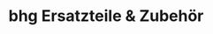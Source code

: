 ---
title: "bhg Ersatzteile & Zubehör"
url: /ettlingen/bhg-ersatzteile-und-zubehoer/
shop: Autoteile
---